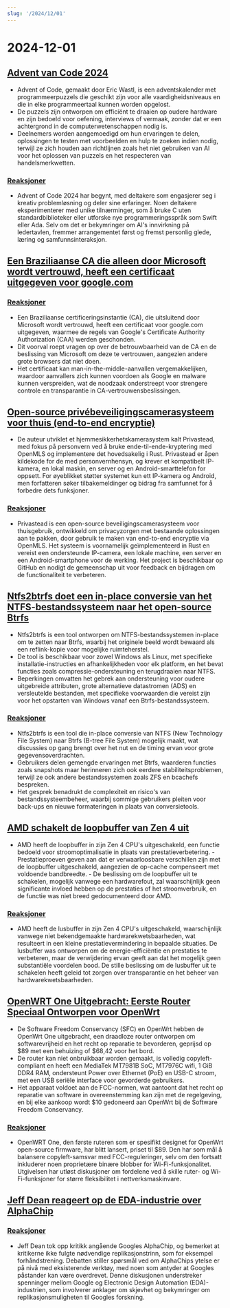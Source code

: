```yaml
---
slug: '/2024/12/01'
---
```


# 2024-12-01

## [Advent van Code 2024](https://adventofcode.com/2024/about)

- Advent of Code, gemaakt door Eric Wastl, is een adventskalender met programmeerpuzzels die geschikt zijn voor alle vaardigheidsniveaus en die in elke programmeertaal kunnen worden opgelost.
- De puzzels zijn ontworpen om efficiënt te draaien op oudere hardware en zijn bedoeld voor oefening, interviews of vermaak, zonder dat er een achtergrond in de computerwetenschappen nodig is.
- Deelnemers worden aangemoedigd om hun ervaringen te delen, oplossingen te testen met voorbeelden en hulp te zoeken indien nodig, terwijl ze zich houden aan richtlijnen zoals het niet gebruiken van AI voor het oplossen van puzzels en het respecteren van handelsmerkwetten.

### [Reaksjoner](https://news.ycombinator.com/item?id=42287231)

- Advent of Code 2024 har begynt, med deltakere som engasjerer seg i kreativ problemløsning og deler sine erfaringer. Noen deltakere eksperimenterer med unike tilnærminger, som å bruke C uten standardbiblioteker eller utforske nye programmeringsspråk som Swift eller Ada. Selv om det er bekymringer om AI's innvirkning på ledertavlen, fremmer arrangementet først og fremst personlig glede, læring og samfunnsinteraksjon.

## [Een Braziliaanse CA die alleen door Microsoft wordt vertrouwd, heeft een certificaat uitgegeven voor google.com](https://follow.agwa.name/notice/AoZSMI38xcA3TrN1sm)

### [Reaksjoner](https://news.ycombinator.com/item?id=42284202)

- Een Braziliaanse certificeringsinstantie (CA), die uitsluitend door Microsoft wordt vertrouwd, heeft een certificaat voor google.com uitgegeven, waarmee de regels van Google's Certificate Authority Authorization (CAA) werden geschonden.
- Dit voorval roept vragen op over de betrouwbaarheid van de CA en de beslissing van Microsoft om deze te vertrouwen, aangezien andere grote browsers dat niet doen.
- Het certificaat kan man-in-the-middle-aanvallen vergemakkelijken, waardoor aanvallers zich kunnen voordoen als Google en malware kunnen verspreiden, wat de noodzaak onderstreept voor strengere controle en transparantie in CA-vertrouwensbeslissingen.

## [Open-source privébeveiligingscamerasysteem voor thuis (end-to-end encryptie)](https://github.com/privastead/privastead)

- De auteur utviklet et hjemmesikkerhetskamerasystem kalt Privastead, med fokus på personvern ved å bruke ende-til-ende-kryptering med OpenMLS og implementere det hovedsakelig i Rust. Privastead er åpen kildekode for de med personvernhensyn, og krever et kompatibelt IP-kamera, en lokal maskin, en server og en Android-smarttelefon for oppsett. For øyeblikket støtter systemet kun ett IP-kamera og Android, men forfatteren søker tilbakemeldinger og bidrag fra samfunnet for å forbedre dets funksjoner.

### [Reaksjoner](https://news.ycombinator.com/item?id=42284412)

- Privastead is een open-source beveiligingscamerasysteem voor thuisgebruik, ontwikkeld om privacyzorgen met bestaande oplossingen aan te pakken, door gebruik te maken van end-to-end encryptie via OpenMLS. Het systeem is voornamelijk geïmplementeerd in Rust en vereist een ondersteunde IP-camera, een lokale machine, een server en een Android-smartphone voor de werking. Het project is beschikbaar op GitHub en nodigt de gemeenschap uit voor feedback en bijdragen om de functionaliteit te verbeteren.

## [Ntfs2btrfs doet een in-place conversie van het NTFS-bestandssysteem naar het open-source Btrfs](https://github.com/maharmstone/ntfs2btrfs)

- Ntfs2btrfs is een tool ontworpen om NTFS-bestandssystemen in-place om te zetten naar Btrfs, waarbij het originele beeld wordt bewaard als een reflink-kopie voor mogelijke ruimteherstel.
- De tool is beschikbaar voor zowel Windows als Linux, met specifieke installatie-instructies en afhankelijkheden voor elk platform, en het bevat functies zoals compressie-ondersteuning en terugdraaien naar NTFS.
- Beperkingen omvatten het gebrek aan ondersteuning voor oudere uitgebreide attributen, grote alternatieve datastromen (ADS) en versleutelde bestanden, met specifieke voorwaarden die vereist zijn voor het opstarten van Windows vanaf een Btrfs-bestandssysteem.

### [Reaksjoner](https://news.ycombinator.com/item?id=42283950)

- Ntfs2btrfs is een tool die in-place conversie van NTFS (New Technology File System) naar Btrfs (B-tree File System) mogelijk maakt, wat discussies op gang brengt over het nut en de timing ervan voor grote gegevensoverdrachten.
- Gebruikers delen gemengde ervaringen met Btrfs, waarderen functies zoals snapshots maar herinneren zich ook eerdere stabiliteitsproblemen, terwijl ze ook andere bestandssystemen zoals ZFS en bcachefs bespreken.
- Het gesprek benadrukt de complexiteit en risico's van bestandssysteembeheer, waarbij sommige gebruikers pleiten voor back-ups en nieuwe formateringen in plaats van conversietools.

## [AMD schakelt de loopbuffer van Zen 4 uit](https://chipsandcheese.com/p/amd-disables-zen-4s-loop-buffer)

- AMD heeft de loopbuffer in zijn Zen 4 CPU's uitgeschakeld, een functie bedoeld voor stroomoptimalisatie in plaats van prestatieverbetering. - Prestatieproeven geven aan dat er verwaarloosbare verschillen zijn met de loopbuffer uitgeschakeld, aangezien de op-cache compenseert met voldoende bandbreedte. - De beslissing om de loopbuffer uit te schakelen, mogelijk vanwege een hardwarefout, zal waarschijnlijk geen significante invloed hebben op de prestaties of het stroomverbruik, en de functie was niet breed gedocumenteerd door AMD.

### [Reaksjoner](https://news.ycombinator.com/item?id=42283933)

- AMD heeft de lusbuffer in zijn Zen 4 CPU's uitgeschakeld, waarschijnlijk vanwege niet bekendgemaakte hardwarekwetsbaarheden, wat resulteert in een kleine prestatievermindering in bepaalde situaties. De lusbuffer was ontworpen om de energie-efficiëntie en prestaties te verbeteren, maar de verwijdering ervan geeft aan dat het mogelijk geen substantiële voordelen bood. De stille beslissing om de lusbuffer uit te schakelen heeft geleid tot zorgen over transparantie en het beheer van hardwarekwetsbaarheden.

## [OpenWRT One Uitgebracht: Eerste Router Speciaal Ontworpen voor OpenWrt](https://sfconservancy.org/news/2024/nov/29/openwrt-one-wireless-router-now-ships-black-friday/)

- De Software Freedom Conservancy (SFC) en OpenWrt hebben de OpenWrt One uitgebracht, een draadloze router ontworpen om softwarevrijheid en het recht op reparatie te bevorderen, geprijsd op $89 met een behuizing of $68,42 voor het bord.
- De router kan niet onbruikbaar worden gemaakt, is volledig copyleft-compliant en heeft een MediaTek MT7981B SoC, MT7976C wifi, 1 GiB DDR4 RAM, ondersteunt Power over Ethernet (PoE) en USB-C stroom, met een USB seriële interface voor gevorderde gebruikers.
- Het apparaat voldoet aan de FCC-normen, wat aantoont dat het recht op reparatie van software in overeenstemming kan zijn met de regelgeving, en bij elke aankoop wordt $10 gedoneerd aan OpenWrt bij de Software Freedom Conservancy.

### [Reaksjoner](https://news.ycombinator.com/item?id=42285689)

- OpenWRT One, den første ruteren som er spesifikt designet for OpenWrt open-source firmware, har blitt lansert, priset til $89. Den har som mål å balansere copyleft-samsvar med FCC-reguleringer, selv om den fortsatt inkluderer noen proprietære binære blobber for Wi-Fi-funksjonalitet. Utgivelsen har utløst diskusjoner om fordelene ved å skille ruter- og Wi-Fi-funksjoner for større fleksibilitet i nettverksmaskinvare.

## [Jeff Dean reageert op de EDA-industrie over AlphaChip](https://twitter.com/JeffDean/status/1858540085794451906)

### [Reaksjoner](https://news.ycombinator.com/item?id=42285128)

- Jeff Dean tok opp kritikk angående Googles AlphaChip, og bemerket at kritikerne ikke fulgte nødvendige replikasjonstrinn, som for eksempel forhåndstrening. Debatten stiller spørsmål ved om AlphaChips ytelse er på nivå med eksisterende verktøy, med noen som antyder at Googles påstander kan være overdrevet. Denne diskusjonen understreker spenninger mellom Google og Electronic Design Automation (EDA)-industrien, som involverer anklager om skjevhet og bekymringer om replikasjonsmuligheten til Googles forskning.

<head>
  <meta property="og:title" content="Advent van Code 2024" />
  <meta property="og:type" content="website" />
  <meta property="og:image" content="https://og.cho.sh/api/og/?title=Advent%20van%20Code%202024&subheading=s%C3%B8ndag%201.%20desember%202024%3A%20Sammendrag%20av%20Hacker%20News" />
</head>
